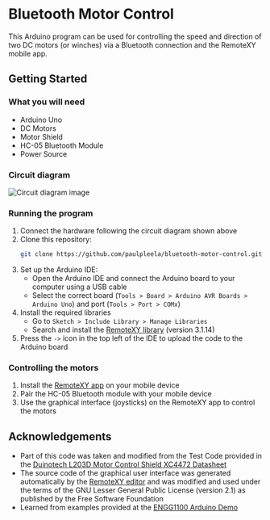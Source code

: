 # Bluetooth Motor Control
This Arduino program can be used for controlling the speed and direction of two DC motors (or winches) via a Bluetooth connection and the RemoteXY mobile app.

## Getting Started
### What you will need
- Arduino Uno
- DC Motors
- Motor Shield
- HC-05 Bluetooth Module
- Power Source

### Circuit diagram
![Circuit diagram image](https://github.com/user-attachments/assets/6764eee1-2715-4105-98bd-ebf9b82373c0)

### Running the program
1. Connect the hardware following the circuit diagram shown above
2. Clone this repository:
    ```bash
    git clone https://github.com/paulpleela/bluetooth-motor-control.git
    ```
3. Set up the Arduino IDE:
    - Open the Arduino IDE and connect the Arduino board to your computer using a USB cable
    - Select the correct board (`Tools > Board > Arduino AVR Boards > Arduino Uno`) and port (`Tools > Port > COMx`)
4. Install the required libraries
    - Go to `Sketch > Include Library > Manage Libraries`
    - Search and install the [RemoteXY library](https://remotexy.com/en/library) (version 3.1.14)
6. Press the `->` icon in the top left of the IDE to upload the code to the Arduino board

### Controlling the motors
1. Install the [RemoteXY app](https://remotexy.com/en/download/) on your mobile device
2. Pair the HC-05 Bluetooth module with your mobile device
3. Use the graphical interface (joysticks) on the RemoteXY app to control the motors

## Acknowledgements
- Part of this code was taken and modified from the Test Code provided in the [Duinotech L203D Motor Control Shield XC4472 Datasheet](https://www.electusdistribution.com.au/dbdocument/701175/xc4472_manual_14833.pdf)
- The source code of the graphical user interface was generated automatically by the [RemoteXY editor](https://remotexy.com/en/editor) and was modified and used under the terms of the GNU Lesser General Public License (version 2.1) as published by the Free Software Foundation
- Learned from examples provided at the [ENGG1100 Arduino Demo](https://github.com/aburo8/engg1100-demo)

